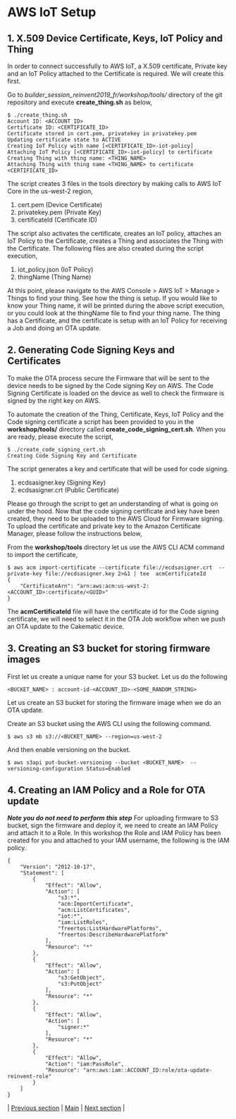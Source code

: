 # AWS IoT Setup

## 1. X.509 Device Certificate, Keys, IoT Policy and Thing

In order to connect successfully to AWS IoT, a X.509 certificate, Private key and an IoT Policy attached to the Certificate is required. We will create this first.

Go to _builder_session_reinvent2019_fr/workshop/tools/_ directory of the git repository and execute **create_thing.sh** as below,

```
$ ./create_thing.sh
Account ID: <ACCOUNT_ID>
Certificate ID: <CERTIFICATE_ID>
Certificate stored in cert.pem, privatekey in privatekey.pem
Updating certificate state to ACTIVE
Creating IoT Policy with name [<CERTIFICATE_ID>-iot-policy]
Attaching IoT Policy [<CERTIFICATE_ID>-iot-policy] to certificate
Creating Thing with thing name: <THING_NAME>
Attaching Thing with thing name <THING_NAME> to certificate <CERTIFICATE_ID>
```

The script creates 3 files in the tools directory by making calls to AWS IoT Core in the us-west-2 region,

1. cert.pem (Device Certificate)
2. privatekey.pem (Private Key)
3. certificateId (Certificate ID)

The script also activates the certificate, creates an IoT policy, attaches an IoT Policy to the Certificate, creates a Thing and associates the Thing with the Certificate. The following files are also created during the script execution,

1. iot_policy.json (IoT Policy)
2. thingName (Thing Name)

At this point, please navigate to the AWS Console > AWS IoT > Manage > Things to find your thing. See how the thing is setup. If you would like to know your Thing name, it will be printed during the above script execution, or you could look at the thingName file to find your thing name. The thing has a Certificate, and the certificate is setup with an IoT Policy for receiving a Job and doing an OTA update.

## 2. Generating Code Signing Keys and Certificates
To make the OTA process secure the Firmware that will be sent to the device needs to be signed by the Code signing Key on AWS. The Code Signing Certificate is loaded on the device as well to check the firmware is signed by the right key on AWS.

To automate the creation of the Thing, Certificate, Keys, IoT Policy and the Code signing certificate a script has been provided to you in the **workshop/tools/** directory called **create_code_signing_cert.sh**. When you are ready, please execute the script,


```
$ ./create_code_signing_cert.sh
Creating Code Signing Key and Certificate
```

The script generates a key and certificate that will be used for code signing.

1. ecdsasigner.key (Signing Key)
2. ecdsasigner.crt (Public Certificate)

Please go through the script to get an understanding of what is going on under the hood. Now that the code signing certificate and key have been created, they need to be uploaded to the AWS Cloud for Firmware signing. To upload the certificate and private key to the Amazon Certificate Manager, please follow the instructions below,

From the **workshop/tools** directory let us use the AWS CLI ACM command to import the certificate,

```
$ aws acm import-certificate --certificate file://ecdsasigner.crt  --private-key file://ecdsasigner.key 2>&1 | tee  acmCertificateId
{
    "CertificateArn": "arn:aws:acm:us-west-2:<ACCOUNT_ID>:certificate/<GUID>"
}   
```

The **acmCertificateId** file will have the certificate id for the Code signing certificate, we will need to select it in the OTA Job workflow when we push an OTA update to the Cakematic device.

## 3. Creating an S3 bucket for storing firmware images

First let us create a unique name for your S3 bucket. Let us do the following

```
<BUCKET_NAME> : account-id-<ACCOUNT_ID>-<SOME_RANDOM_STRING>
```

Let us create an S3 bucket for storing the firmware image when we do an OTA update.

Create an S3 bucket using the AWS CLI using the following command.

```
$ aws s3 mb s3://<BUCKET_NAME> --region=us-west-2
```

And then enable versioning on the bucket.

```
$ aws s3api put-bucket-versioning --bucket <BUCKET_NAME>  --versioning-configuration Status=Enabled
```

## 4. Creating an IAM Policy and a Role for OTA update

***Note you do not need to perform this step***
For uploading firmware to S3 bucket, sign the firmware and deploy it, we need to create an IAM Policy and attach it to a Role. In this workshop the Role and IAM Policy has been created for you and attached to your IAM username, the following is the IAM policy.

```
{
    "Version": "2012-10-17",
    "Statement": [
        {
            "Effect": "Allow",
            "Action": [
                "s3:*",
                "acm:ImportCertificate",
                "acm:ListCertificates",
                "iot:*",
                "iam:ListRoles",
                "freertos:ListHardwarePlatforms",
                "freertos:DescribeHardwarePlatform"
            ],
            "Resource": "*"
        },
        {
            "Effect": "Allow",
            "Action": [
                "s3:GetObject",
                "s3:PutObject"
            ],
            "Resource": "*"
        },
        {
            "Effect": "Allow",
            "Action": [
                "signer:*"
            ],
            "Resource": "*"
        },
        {
            "Effect": "Allow",
            "Action": "iam:PassRole",
            "Resource": "arn:aws:iam::ACCOUNT_ID:role/ota-update-reinvent-role"
        }
    ]
}
```

| [Previous section](./01_CLOUD_INIT.md) | [Main](../README.md) | [Next section](./03_FIRMWARE_AND_PARTITION_BUILD.md) |
